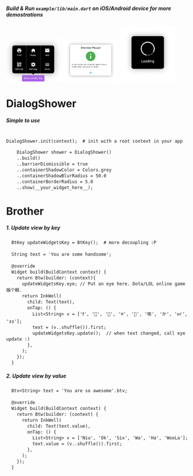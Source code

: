 
##### Build & Run `example/lib/main.dart` on iOS/Android device for more demostrations

<p float="left">
  <img src="https://github.com/isaacselement/flutter_dialog_shower/raw/master/example/images/demo_bubble.png" width="30%" />
  <img src="https://github.com/isaacselement/flutter_dialog_shower/raw/master/example/images/demo_alert.png" width="30%" /> 
  <img src="https://github.com/isaacselement/flutter_dialog_shower/raw/master/example/images/demo_loading.png" width="30%" />
</p>




# DialogShower

##### Simple to use

```

DialogShower.init(context);  # init with a root context in your app

```

```
    DialogShower shower = DialogShower()
    ..build()
    ..barrierDismissible = true
    ..containerShadowColor = Colors.grey
    ..containerShadowBlurRadius = 50.0
    ..containerBorderRadius = 5.0
    ..show(__your_widget_here__);
```


# Brother

##### 1. Update view by key


```
  BtKey updateWidgetsKey = BtKey();  # more decoupling :P

  String text = 'You are some handsome';

  @override
  Widget build(BuildContext context) {
    return Btw(builder: (context){
      updateWidgetsKey.eye; // Put an eye here. Dota/LOL online game 插个眼.
      return InkWell(
        child: Text(text),
        onTap: () {
          List<String> v = ['❗️', '🔴', '👠', '⌘', '🏁', '咳', 'か', 'нг', 'зз'];
          text = (v..shuffle()).first;
          updateWidgetsKey.update();  // when text changed, call eye update :)
        },
      );
    });
  }
```



##### 2. Update view by value


```
  Btv<String> text = 'You are so awesome'.btv;

  @override
  Widget build(BuildContext context) {
    return Btw(builder: (context) {
      return InkWell(
        child: Text(text.value),
        onTap: () {
          List<String> v = ['Niu', 'Ok', 'Six', 'Wa', 'Ha', 'WooLa'];
          text.value = (v..shuffle()).first;
        },
      );
    });
  }
```






